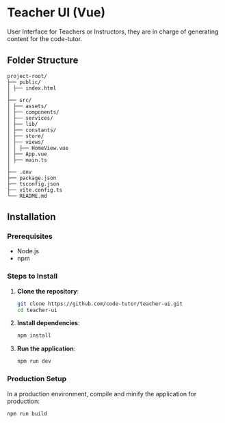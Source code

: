 # Teacher UI (Vue)

User Interface for Teachers or Instructors, they are in charge of generating content for the code-tutor.

## Folder Structure
```
project-root/
├── public/
│ ├── index.html
│
├── src/
│ ├── assets/
│ ├── components/
│ ├── services/
│ ├── lib/
│ ├── constants/
│ ├── store/
│ ├── views/
│ │ ├── HomeView.vue
│ ├── App.vue
│ ├── main.ts
│
├── .env
├── package.json
├── tsconfig.json
├── vite.config.ts
└── README.md
```


## Installation

### Prerequisites

- Node.js
- npm

### Steps to Install

1. **Clone the repository**:
    ```sh
    git clone https://github.com/code-tutor/teacher-ui.git
    cd teacher-ui
    ```

2. **Install dependencies**:
    ```sh
    npm install
    ```

3. **Run the application**:
    ```sh
    npm run dev
    ```

### Production Setup

In a production environment, compile and minify the application for production:

```sh
npm run build
```

